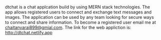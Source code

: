 dtchat is a chat applcation build by using MERN stack technologies.
The app allows registered users to connect and exchange text messages and images.
The application can be used by any team looking for secure ways to connect and share information.
To become a registered user email me at chaitanyarai899@gmial.com.
The link for the web appliction is: http://dtchat.netlify.app
